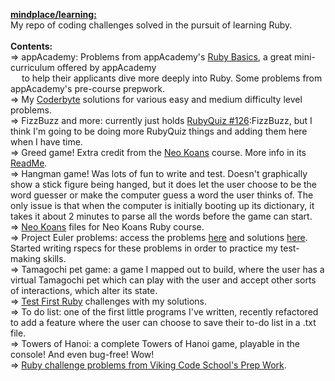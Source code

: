 <b><u>mindplace/learning:</b></u> <br />
My repo of coding challenges solved in the pursuit of learning Ruby. <br />
<br />
<b>Contents:</b> <br />
=> appAcademy: Problems from appAcademy's [Ruby Basics](http://prepwork.appacademy.io/mini-curriculum/), a great mini-curriculum offered by appAcademy<br /> 
&emsp; to help their applicants dive more deeply into Ruby. Some problems from appAcademy's pre-course prepwork. 
<br />
=> My [Coderbyte](https://coderbyte.com/) solutions for various easy and medium difficulty level problems. 
<br />
=> FizzBuzz and more: currently just holds [RubyQuiz #126](http://rubyquiz.com/quiz126.html):FizzBuzz, but I think I'm going to be doing more RubyQuiz things and 
adding them here when I have time. 
<br />
=> Greed game! Extra credit from the [Neo Koans](http://www.rubykoans.com/) course. More info in its [ReadMe](https://github.com/mindplace/learning/tree/master/Greed%20game).
<br />
=> Hangman game! Was lots of fun to write and test. Doesn't graphically show a stick figure being hanged, but it does
let the user choose to be the word guesser or make the computer guess a word the user thinks of. The only issue
is that when the computer is initially booting up its dictionary, it takes it about 2 minutes to parse all the 
words before the game can start. 
<br />
=> [Neo Koans](http://www.rubykoans.com/) files for Neo Koans Ruby course. 
<br />
=> Project Euler problems: access the problems [here](https://projecteuler.net/archives) and solutions [here](https://code.google.com/p/projecteuler-solutions/wiki/ProjectEulerSolutions).
Started writing rspecs for these problems in order to practice my test-making skills. 
<br />
=> Tamagochi pet game: a game I mapped out to build, where the user has a virtual Tamagochi pet which can play with the user and accept
other sorts of interactions, which alter its state. 
<br />
=> [Test First Ruby](http://testfirst.org/learn_ruby) challenges with my solutions.
<br />
=> To do list: one of the first little programs I've written, recently refactored to add a feature where the user can choose to save their
to-do list in a .txt file.
<br /> 
=> Towers of Hanoi: a complete Towers of Hanoi game, playable in the console! And even bug-free! Wow!
<br />
=> [Ruby challenge problems from Viking Code School's Prep Work](http://www.vikingcodeschool.com/web-markup-and-coding/level-up-your-ruby-judo).


